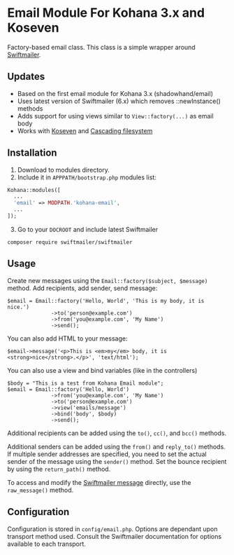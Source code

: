 # Email Module For Kohana 3.x and Koseven

Factory-based email class. This class is a simple wrapper around [Swiftmailer](http://github.com/swiftmailer/swiftmailer).

## Updates

* Based on the first email module for Kohana 3.x (shadowhand/email)
* Uses latest version of Swiftmailer (6.x) which removes ::newInstance() methods
* Adds support for using views similar to `View::factory(...)` as email body
* Works with [Koseven](https://github.com/koseven/koseven) and [Cascading filesystem](https://docs.koseven.ga/guide/kohana/files)

## Installation

1. Download to modules directory.
2. Include it in `APPPATH/bootstrap.php` modules list:
```php
Kohana::modules([
  ...
  'email' => MODPATH.'kohana-email',
  ...
]);
```
3. Go to your `DOCROOT` and include latest Swiftmailer
```
composer require swiftmailer/swiftmailer
```

## Usage

Create new messages using the `Email::factory($subject, $message)` method. Add recipients, add sender, send message:

```
$email = Email::factory('Hello, World', 'This is my body, it is nice.')
              ->to('person@example.com')
              ->from('you@example.com', 'My Name')
              ->send();
```

You can also add HTML to your message:

```
$email->message('<p>This is <em>my</em> body, it is <strong>nice</strong>.</p>', 'text/html');
```

You can also use a view and bind variables (like in the controllers)

```
$body = "This is a test from Kohana Email module";
$email = Email::factory('Hello, World')
              ->from('you@example.com', 'My Name')
              ->to('person@example.com')
              ->view('emails/message')
              ->bind('body', $body)
              ->send();
```

Additional recipients can be added using the `to()`, `cc()`, and `bcc()` methods.

Additional senders can be added using the `from()` and `reply_to()` methods. If multiple sender addresses are specified, you need to set the actual sender of the message using the `sender()` method. Set the bounce recipient by using the `return_path()` method.

To access and modify the [Swiftmailer message](http://swiftmailer.org/docs/messages) directly, use the `raw_message()` method.

## Configuration

Configuration is stored in `config/email.php`. Options are dependant upon transport method used. Consult the Swiftmailer documentation for options available to each transport.

